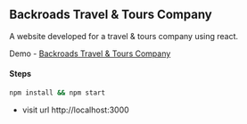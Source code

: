 ## Backroads Travel & Tours Company

A website developed for a travel & tours company using react.

Demo - [Backroads Travel & Tours Company](https://ashlynz-backroads.netlify.app/)

#### Steps

```sh
npm install && npm start
```

- visit url http://localhost:3000
